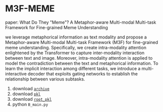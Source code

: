 # M3F-MEME
paper: What Do They "Meme"? A Metaphor-aware Multi-modal Multi-task Framework for Fine-grained Meme Understanding

we leverage metaphorical information as text modality and propose a Metaphor-aware Multi-modal Multi-task Framework (M3F) for fine-grained meme understanding.
Specifically, we create intra-modality attention enlightened by the Transformer to capture inter-modality interaction between text and image. Moreover, intra-modality attention is applied to model the contradiction between the text and metaphorical information. To learn the implicit interaction among different tasks, we introduce a multi-interactive decoder that exploits gating networks to establish the relationship between various subtasks.

1. download [`archive`](https://pan.baidu.com/s/1XkPRG7JP32vW71_2aQvyvg?pwd=suwq)
2. download [`pkl`](https://pan.baidu.com/s/17YjzHXp-5lXtdcfG1IECag?pwd=oobx)
3. download [`root_pkl`](https://pan.baidu.com/s/1qh0J0vpZFC-qIXMeD8PHTQ?pwd=hcsc)
4. python `B_main.py`

